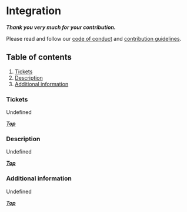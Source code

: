 # Integration

***Thank you very much for your contribution.***

Please read and follow our [code of conduct](../code-of-conduct.md) and [contribution guidelines](../contributing.md).

## Table of contents

1. [Tickets](#tickets)
2. [Description](#description)
3. [Additional information](#additional-information)

### Tickets

<!-- Provide related issue tickets | Optional -->

Undefined

***[Top](#integration)***

### Description

<!-- Provide a concise and clear description | Required -->

Undefined

***[Top](#integration)***

### Additional information

<!-- Provide related features or enhancements, relevant changes, suggestions, etc. | Optional -->

Undefined

***[Top](#integration)***
